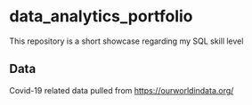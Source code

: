 # data_analytics_portfolio
This repository is a short showcase regarding my SQL skill level

## Data
Covid-19 related data pulled from https://ourworldindata.org/
